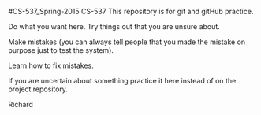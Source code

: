 #CS-537_Spring-2015
CS-537 This repository is for git and gitHub practice.

Do what you want here. Try things out that you are unsure about.

Make mistakes (you can always tell people that you made the mistake on purpose just to test the system).

Learn how to fix mistakes.

If you are uncertain about something practice it here instead of on the project repository.

Richard
